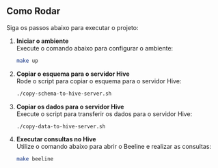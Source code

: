 
## Como Rodar

Siga os passos abaixo para executar o projeto:

1. **Iniciar o ambiente**  
    Execute o comando abaixo para configurar o ambiente:  
    ```bash
    make up
    ```

2. **Copiar o esquema para o servidor Hive**  
    Rode o script para copiar o esquema para o servidor Hive:  
    ```bash
    ./copy-schema-to-hive-server.sh
    ```

3. **Copiar os dados para o servidor Hive**  
    Execute o script para transferir os dados para o servidor Hive:  
    ```bash
    ./copy-data-to-hive-server.sh
    ```

4. **Executar consultas no Hive**  
    Utilize o comando abaixo para abrir o Beeline e realizar as consultas:  
    ```bash
    make beeline
    ```
